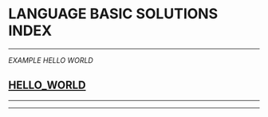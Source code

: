 # LANGUAGE BASIC SOLUTIONS INDEX


--- 
*EXAMPLE HELLO WORLD*

[HELLO_WORLD](HELLO_WORLD/index.md)
- 
--- 

---